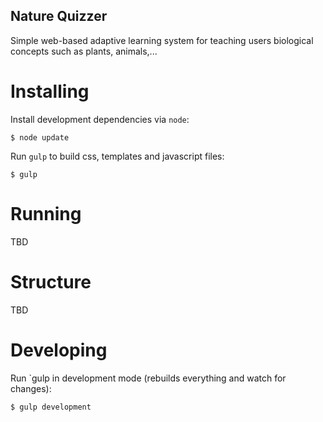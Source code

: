 Nature Quizzer
--------------

Simple web-based adaptive learning system for teaching users biological concepts such as plants, animals,...

Installing
==========

Install development dependencies via `node`:

```
$ node update
```

Run `gulp` to build css, templates and javascript files:

```
$ gulp
```

Running
=======

TBD

Structure
=========

TBD

Developing
==========

Run `gulp in development mode (rebuilds everything and watch for changes):

```
$ gulp development
```